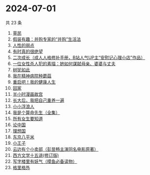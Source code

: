 # 2024-07-01

共 23 条

<!-- BEGIN WEREAD -->
<!-- 最后更新时间 2024-07-01 15:01:18 +0800 -->
1. [草民](https://weread.qq.com/web/bookDetail/370329a0813ab8ecag017dd1)
1. [假装有趣：并购专家的“并购”生活法](https://weread.qq.com/web/bookDetail/374329b0813ab8ed7g018e81)
1. [人性的弱点](https://weread.qq.com/web/bookDetail/16632a4072a9bc2d1669697)
1. [有时真的很绝望](https://weread.qq.com/web/bookDetail/a4f32fb0813ab7dbag014856)
1. [二次成长（成人人格修补手册，B站人气UP主“安慰记心理小店”作品）](https://weread.qq.com/web/bookDetail/b4e32da07151f23db4ec0d2)
1. [一位女性杀人犯的素描：她如何谋弑母亲、婆婆与丈夫](https://weread.qq.com/web/bookDetail/af7329c0813ab8ebag01170a)
1. [树犹如此](https://weread.qq.com/web/bookDetail/cc532ba05e2d95cc51efb00)
1. [我在精神病院种蘑菇](https://weread.qq.com/web/bookDetail/87432800813ab8e8dg012411)
1. [重启吧！我的健康人生](https://weread.qq.com/web/bookDetail/e8a32e80813ab8de4g0191c2)
1. [回家](https://weread.qq.com/web/bookDetail/d0432270813ab7696g010a9d)
1. [半小时漫画故宫](https://weread.qq.com/web/bookDetail/66e32950813ab82dag011457)
1. [长大后，我把自己重养一遍](https://weread.qq.com/web/bookDetail/7a6323c0813ab8ec0g015987)
1. [小小浮浪人](https://weread.qq.com/web/bookDetail/ebd325b0813ab8e3fg015c07)
1. [我是个算命先生（全集）](https://weread.qq.com/web/bookDetail/966326e05c896b966ddd00e)
1. [所有女生要知道](https://weread.qq.com/web/bookDetail/36a325d0813ab89dbg0128d1)
1. [论中国](https://weread.qq.com/web/bookDetail/304323205df496304babec5)
1. [理想国](https://weread.qq.com/web/bookDetail/78832a0072795915788b394)
1. [东京八平米](https://weread.qq.com/web/bookDetail/c4332ab0813ab7f5cg017038)
1. [小王子](https://weread.qq.com/web/bookDetail/62a32bd0726a673262afe98)
1. [云边有个小卖部（彭昱畅主演同名电影原著）](https://weread.qq.com/web/bookDetail/bab32a3071628416babd854)
1. [西方文学十五讲(修订版)](https://weread.qq.com/web/bookDetail/5ae326307172606b5ae6b77)
1. [写字楼里有妖气（摸鱼必备读物）](https://weread.qq.com/web/bookDetail/538323d0813ab8d61g01370e)
1. [格里格外](https://weread.qq.com/web/bookDetail/e1f325e0813ab8ebag017cb1)
<!-- END WEREAD -->